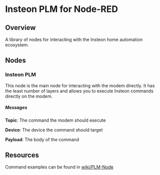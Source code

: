 # Insteon PLM for Node-RED

## Overview
A library of nodes for interacting with the Insteon home automation ecosystem.


## Nodes

### Insteon PLM
This node is the main node for interacting with the modem directly.  It has the least number of layers and allows you to execute Insteon commands directly on the modem.

##### Messages
**Topic**: The command the modem should execute

**Device**: The device the command should target

**Payload**: The body of the command


## Resources
Command examples can be found in [wiki/PLM-Node](https://github.com/apearson/node-red-contrib-insteon/wiki/PLM-Node)
